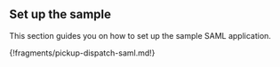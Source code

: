 ## Set up the sample

This section guides you on how to set up the sample SAML application.

{!fragments/pickup-dispatch-saml.md!}